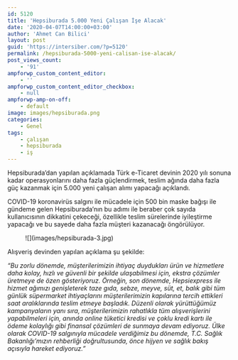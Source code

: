 ```yaml
---
id: 5120
title: 'Hepsiburada 5.000 Yeni Çalışan İşe Alacak'
date: '2020-04-07T14:00:00+03:00'
author: 'Ahmet Can Bilici'
layout: post
guid: 'https://intersiber.com/?p=5120'
permalink: /hepsiburada-5000-yeni-calisan-ise-alacak/
post_views_count:
    - '91'
ampforwp_custom_content_editor:
    - ''
ampforwp_custom_content_editor_checkbox:
    - null
ampforwp-amp-on-off:
    - default
image: images/hepsiburada.png
categories:
    - Genel
tags:
    - çalışan
    - hepsiburada
    - iş
---
```


Hepsiburada’dan yapılan açıklamada Türk e-Ticaret devinin 2020 yılı sonuna kadar operasyonlarını daha fazla güçlendirmek, teslim ağında daha fazla güç kazanmak için 5.000 yeni çalışan alımı yapacağı açıklandı.

COVID-19 koronavirüs salgını ile mücadele için 500 bin maske bağışı ile gündeme gelen Hepsiburada’nın bu adımı ile beraber çok sayıda kullanıcısının dikkatini çekeceği, özellikle teslim sürelerinde iyileştirme yapacağı ve bu sayede daha fazla müşteri kazanacağı öngörülüyor.

<figure class="wp-block-image size-large">![](images/hepsiburada-3.jpg)</figure>Alışveriş devinden yapılan açıklama şu şekilde:

*“Bu zorlu dönemde, müşterilerimizin ihtiyaç duydukları ürün ve hizmetlere daha kolay, hızlı ve güvenli bir şekilde ulaşabilmesi için, ekstra çözümler üretmeye de özen gösteriyoruz. Örneğin, son dönemde, Hepsiexpress ile hizmet ağımızı genişleterek taze gıda, sebze, meyve, süt, et, balık gibi tüm günlük süpermarket ihtiyaçlarını müşterilerimizin kapılarına tercih ettikleri saat aralıklarında teslim etmeye başladık. Düzenli olarak yürüttüğümüz kampanyaların yanı sıra, müşterilerimizin rahatlıkla tüm alışverişlerini yapabilmeleri için, anında online tüketici kredisi ve çoklu kredi kartı ile ödeme kolaylığı gibi finansal çözümleri de sunmaya devam ediyoruz. Ülke olarak COVID-19 salgınıyla mücadele verdiğimiz bu dönemde, T.C. Sağlık Bakanlığı’mızın rehberliği doğrultusunda, önce hijyen ve sağlık bakış açısıyla hareket ediyoruz.”*